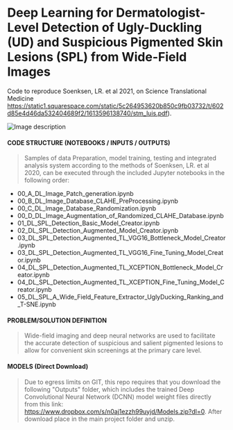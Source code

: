 # Deep Learning for Dermatologist-Level Detection of Ugly-Duckling (UD) and Suspicious Pigmented Skin Lesions (SPL) from Wide-Field Images
Code to reproduce Soenksen, LR. et al 2021, on Science Translational Medicine https://static1.squarespace.com/static/5c264953620b850c9fb03732/t/602d85e4d46da532404689f2/1613596138740/stm_luis.pdf).

![Image description](src/notebook_imgs/SPL_UD_DL_Fig1.jpg)


#### CODE STRUCTURE (NOTEBOOKS / INPUTS / OUTPUTS)

> Samples of data Preparation, model training, testing and integrated analysis system according to the methods of Soenksen, LR. et al 2020, can be executed through the included Jupyter notebooks in the following order:

* 00_A_DL_Image_Patch_generation.ipynb
* 00_B_DL_Image_Database_CLAHE_PreProcessing.ipynb
* 00_C_DL_Image_Database_Randomization.ipynb
* 00_D_DL_Image_Augmentation_of_Randomized_CLAHE_Database.ipynb
* 01_DL_SPL_Detection_Basic_Model_Creator.ipynb
* 02_DL_SPL_Detection_Augmented_Model_Creator.ipynb
* 03_DL_SPL_Detection_Augmented_TL_VGG16_Bottleneck_Model_Creator.ipynb
* 03_DL_SPL_Detection_Augmented_TL_VGG16_Fine_Tuning_Model_Creator.ipynb
* 04_DL_SPL_Detection_Augmented_TL_XCEPTION_Bottleneck_Model_Creator.ipynb
* 04_DL_SPL_Detection_Augmented_TL_XCEPTION_Fine_Tuning_Model_Creator.ipynb
* 05_DL_SPL_A_Wide_Field_Feature_Extractor_UglyDucking_Ranking_and_T-SNE.ipynb

#### PROBLEM/SOLUTION DEFINITION
> Wide-field imaging and deep neural networks are used to facilitate the accurate detection of suspicious and salient pigmented lesions to allow for convenient skin screenings at the primary care level.

#### MODELS (Direct Download)
> Due to egress limits on GIT, this repo requires that you download the following "Outputs" folder, which includes the trained Deep Convolutional Neural Network (DCNN) model weight files directly from this link: https://www.dropbox.com/s/n0aj1ezzh99uyjd/Models.zip?dl=0. After download place in the main project folder and unzip.
